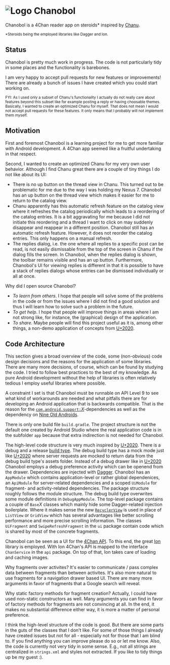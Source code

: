 ![Logo][Logo] Chanobol
======================

  [Logo]: https://raw.githubusercontent.com/eugenkiss/chanobol/master/src/main/res/drawable-mdpi/ic_launcher.png
  [Chanu]: https://github.com/grzegorznittner/chanu
  [U+2020]: https://github.com/JakeWharton/u2020
  [API]: https://github.com/4chan/4chan-API
  [Build Types]: http://tools.android.com/tech-docs/new-build-system/user-guide#TOC-Build-Types
  [Nine Old Androids]: http://nineoldandroids.com/
  [Dagger]: http://square.github.io/dagger/
  [Bindable Adapter]: https://twitter.com/jakewharton/status/325368867109076993
  [Ion]: https://github.com/koush/ion/
  [Support]: http://developer.android.com/tools/support-library/index.html
  [RecyclerView]: https://developer.android.com/reference/android/support/v7/widget/RecyclerView.html

Chanobol is a 4Chan reader app on steroids\* inspired by [Chanu][].

<sup>\*Steroids being the employed libraries like Dagger and Ion.</sup>


Status
------

Chanobol is pretty much work in progress. The code is not particularly tidy in
some places and the functionality is barebones.

I am very happy to accept pull requests for new features or improvements! There
are already a bunch of issues I have created which you could start working on.

<sub>FYI: As I used only a subset of Chanu's functionality I actually do not
really care about features beyond this subset like for example posting a reply
or having choosable themes. Basically, I wanted to create an optimized Chanu for
myself. That does not mean I would not accept pull requests for these features.
It only means that I probably will not implement them myself.</sub>


Motivation
----------

First and foremost Chanobol is a learning project for me to get more
familiar with Android development. A 4Chan app seemed like a fruitful
undertaking in that respect.

Second, I wanted to create an optimized Chanu for my very own user behavior.
Although I find Chanu great there are a couple of tiny things I do not like
about its UI:

* There is no up button on the thread view in Chanu. This turned out
  to be problematic for me due to the way I was holding my Nexus 7.
  Chanobol has an up button on the thread view which makes it easier
  for me to return to the catalog view.
* Chanu apparently has this automatic refresh feature on the catalog
  view where it refreshes the catalog periodically which leads to
  a reordering of the catalog entries. It is a bit aggravating for me
  because I did not initiate this reordering and a thread I want to
  click on may suddenly disappear and reappear in a different position.
  Chanobol still has an automatic refresh feature. However, it does not
  reorder the catalog entries. This only happens on a manual refresh.
* The replies dialog, i.e. the one where all replies to a specific post
  can be read, is not easily dismissable from the top of the screen in Chanu if
  the dialog fills the screen. In Chanobol, when the replies dialog is shown,
  the toolbar remains visible and has an up button. Furthermore, Chanobol's UI
  for viewing replies is different in that it is possible to have a stack of
  replies dialogs whose entries can be dismissed individually or all at once.

Why did I open source Chanobol?

* *To learn from others*. I hope that people will solve some
  of the problems in the code or from the issues where I did not find a good solution
  and thus I will learn how to solve such a problem in the future.
* *To get help*. I hope that people will improve things in areas
  where I am not strong like, for instance, the (graphical) design of the
  application.
* *To share*. Maybe people will find this project useful as it
  is, among other things, a non-demo application of concepts from [U+2020][].


Code Architecture
-----------------

This section gives a broad overview of the code, some (non-obvious) code design
decisions and the reasons for the application of some libraries. There are many
more decisions, of course, which can be found by studying the code. I tried to
follow best practices to the best of my knowledge. As pure Android development
without the help of libraries is often relatively tedious I employ useful
libraries where possible.

A constraint I set is that Chanobol must be runnable on API Level 9 to see what
kind of workarounds are needed and what pitfalls there are for developing an
Android application that is backwards compatible. That is the reason for the
[`com.android.support:`*X*][Support]-dependencies as well as the dependency on
[Nine Old Androids][].

There is only one build file `build.gradle`. The project structure is not the
default one created by Android Studio where the real application code is in the
subfolder `app` because that extra indirection is not needed for Chanobol.

The high-level code structure is very much inspired by [U+2020][]. There is a
debug and a release [build type][Build Types]. The debug build type has a mock
mode just like [U+2020][] where server requests are mocked to return data from
the debug build type's assets folder. Instead of a debug drawer like in [U+2020][]
Chanobol employs a debug preference activity which can be openend from the drawer.
Dependencies are injected with [Dagger][]. Chanobol has an `AppModule` which contains
application-level or rather global dependenices, an `ApiModule` for server-related
dependencies and a scoped `UiModule` for fragment- and activity-related
dependencies. The package structure roughly follows the module structure. The debug
build type overwrites some module definitions in `DebugAppModule`. The top-level
package contains a couple of `Base`*X* classes which mainly hide some Dagger-related
injection boilerplate. Where it makes sense the new [`RecyclerView`][RecyclerView]
is used in place of `ListView` or `GridView` which has several advantages like
better scrolling performance and more precise scrolling information.
The classes `UiFragment` and `SwipeRefreshFragment` in the `ui` package contain
code which is shared by most of the concrete fragments.

Chanobol can be seen as a UI for the [4Chan API][API]. To this end, the great
[Ion][] library is employed. With Ion 4Chan's API is mapped to the interface
`ChanService` in the `api` package. On top of that, Ion takes care of loading
and caching images.

Why fragments over activites? It's easier to communicate / pass complex data
between fragments than between activites. It's also more natural to use fragments
for a navigation drawer based UI. There are many more arguments in favor
of fragments that a Google search will reveal.

Why static factory methods for fragment creation? Actually, I could have used
non-static constructors as well. Many arguments you can find in favor of factory
methods for fragments are not convincing at all. In the end, it makes no
substantial difference either way, it is more a matter of personal preference.

I think the high-level structure of the code is good. But there are some parts
in the guts of the classes that I don't like. For some of those things I already
have created issues but not for all - especially not for those that I am blind
to. If you find anything you can improve please do so or let me know. Also, the
code is currently not very tidy in some sense. E.g., not all strings are
centralized in `strings.xml` and styles not extracted. If you like to tidy
things up be my guest :).